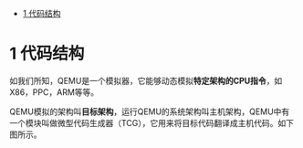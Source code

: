 
<!-- @import "[TOC]" {cmd="toc" depthFrom=1 depthTo=6 orderedList=false} -->

<!-- code_chunk_output -->

* [1 代码结构](#1-代码结构)

<!-- /code_chunk_output -->

# 1 代码结构

如我们所知，QEMU是一个模拟器，它能够动态模拟**特定架构的CPU指令**，如X86，PPC，ARM等等。

QEMU模拟的架构叫**目标架构**，运行QEMU的系统架构叫主机架构，QEMU中有一个模块叫做微型代码生成器（TCG），它用来将目标代码翻译成主机代码。如下图所示。
